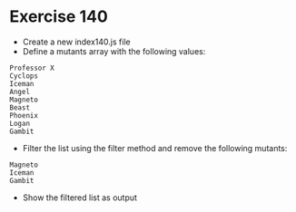 # Exercise 140

* Create a new index140.js file
* Define a mutants array with the following values:
```
Professor X
Cyclops
Iceman
Angel
Magneto
Beast
Phoenix
Logan
Gambit
```
* Filter the list using the filter method and remove the following mutants:
```
Magneto
Iceman
Gambit
```
* Show the filtered list as output
